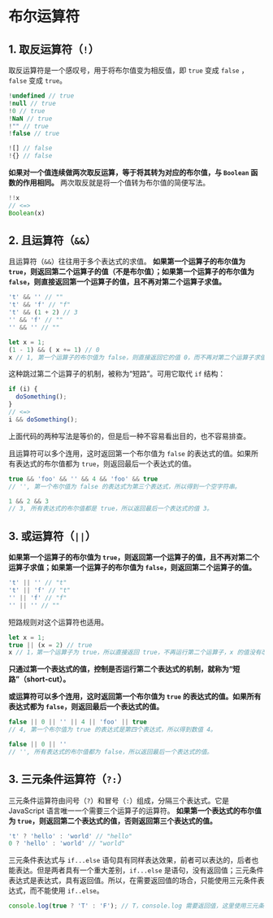 # 布尔运算符

## 1. 取反运算符（`!`）

取反运算符是一个感叹号，用于将布尔值变为相反值，即 `true` 变成 `false` ，`false` 变成 `true`。

```javascript
!undefined // true
!null // true
!0 // true
!NaN // true
!"" // true
!false // true

![] // false
!{} // false
```

**如果对一个值连续做两次取反运算，等于将其转为对应的布尔值，与 `Boolean` 函数的作用相同。** 两次取反就是将一个值转为布尔值的简便写法。

```javascript
!!x
// <=>
Boolean(x)
```

## 2. 且运算符（`&&`）

且运算符（`&&`）往往用于多个表达式的求值。 **如果第一个运算子的布尔值为 `true`，则返回第二个运算子的值（不是布尔值）；如果第一个运算子的布尔值为 `false`，则直接返回第一个运算子的值，且不再对第二个运算子求值。**

```javascript
't' && '' // ""
't' && 'f' // "f"
't' && (1 + 2) // 3
'' && 'f' // ""
'' && '' // ""

let x = 1;
(1 - 1) && ( x += 1) // 0
x // 1, 第一个运算子的布尔值为 false，则直接返回它的值 0，而不再对第二个运算子求值，所以变量 x 的值没变。
```

这种跳过第二个运算子的机制，被称为“短路”。可用它取代 `if` 结构：

```javascript
if (i) {
  doSomething();
}
// <=>
i && doSomething();
```

上面代码的两种写法是等价的，但是后一种不容易看出目的，也不容易排查。

且运算符可以多个连用，这时返回第一个布尔值为 `false` 的表达式的值。如果所有表达式的布尔值都为 `true`，则返回最后一个表达式的值。

```javascript
true && 'foo' && '' && 4 && 'foo' && true
// '', 第一个布尔值为 false 的表达式为第三个表达式，所以得到一个空字符串。

1 && 2 && 3
// 3, 所有表达式的布尔值都是 true，所以返回最后一个表达式的值 3。
```

## 3. 或运算符（`||`）

**如果第一个运算子的布尔值为 `true`，则返回第一个运算子的值，且不再对第二个运算子求值；如果第一个运算子的布尔值为 `false`，则返回第二个运算子的值。**

```javascript
't' || '' // "t"
't' || 'f' // "t"
'' || 'f' // "f"
'' || '' // ""
```

短路规则对这个运算符也适用。

```javascript
let x = 1;
true || (x = 2) // true
x // 1，第一个运算子为 true，所以直接返回 true，不再运行第二个运算子，x 的值没有改变
```

**只通过第一个表达式的值，控制是否运行第二个表达式的机制，就称为“短路”（short-cut）。**

**或运算符可以多个连用，这时返回第一个布尔值为 `true` 的表达式的值。如果所有表达式都为 `false`，则返回最后一个表达式的值。**

```javascript
false || 0 || '' || 4 || 'foo' || true
// 4, 第一个布尔值为 true 的表达式是第四个表达式，所以得到数值 4。

false || 0 || ''
// '', 所有表达式的布尔值都为 false，所以返回最后一个表达式的值。
```

## 3. 三元条件运算符（`?:`）

三元条件运算符由问号（`?`）和冒号（`:`）组成，分隔三个表达式。它是 JavaScript 语言唯一一个需要三个运算子的运算符。 **如果第一个表达式的布尔值为 `true`，则返回第二个表达式的值，否则返回第三个表达式的值。**

```javascript
't' ? 'hello' : 'world' // "hello"
0 ? 'hello' : 'world' // "world"
```

三元条件表达式与 `if...else` 语句具有同样表达效果，前者可以表达的，后者也能表达。但是两者具有一个重大差别，`if...else` 是语句，没有返回值；三元条件表达式是表达式，具有返回值。所以，在需要返回值的场合，只能使用三元条件表达式，而不能使用 `if..else`。

```javascript
console.log(true ? 'T' : 'F'); // T，console.log 需要返回值，这里使用三元条件表达式
```
